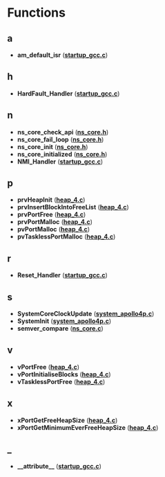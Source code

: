 
# Functions



## a

* **am\_default\_isr** ([**startup\_gcc.c**](startup__gcc_8c.md))


## h

* **HardFault\_Handler** ([**startup\_gcc.c**](startup__gcc_8c.md))


## n

* **ns\_core\_check\_api** ([**ns\_core.h**](ns__core_8h.md))
* **ns\_core\_fail\_loop** ([**ns\_core.h**](ns__core_8h.md))
* **ns\_core\_init** ([**ns\_core.h**](ns__core_8h.md))
* **ns\_core\_initialized** ([**ns\_core.h**](ns__core_8h.md))
* **NMI\_Handler** ([**startup\_gcc.c**](startup__gcc_8c.md))


## p

* **prvHeapInit** ([**heap\_4.c**](heap__4_8c.md))
* **prvInsertBlockIntoFreeList** ([**heap\_4.c**](heap__4_8c.md))
* **prvPortFree** ([**heap\_4.c**](heap__4_8c.md))
* **prvPortMalloc** ([**heap\_4.c**](heap__4_8c.md))
* **pvPortMalloc** ([**heap\_4.c**](heap__4_8c.md))
* **pvTasklessPortMalloc** ([**heap\_4.c**](heap__4_8c.md))


## r

* **Reset\_Handler** ([**startup\_gcc.c**](startup__gcc_8c.md))


## s

* **SystemCoreClockUpdate** ([**system\_apollo4p.c**](system__apollo4p_8c.md))
* **SystemInit** ([**system\_apollo4p.c**](system__apollo4p_8c.md))
* **semver\_compare** ([**ns\_core.c**](ns__core_8c.md))


## v

* **vPortFree** ([**heap\_4.c**](heap__4_8c.md))
* **vPortInitialiseBlocks** ([**heap\_4.c**](heap__4_8c.md))
* **vTasklessPortFree** ([**heap\_4.c**](heap__4_8c.md))


## x

* **xPortGetFreeHeapSize** ([**heap\_4.c**](heap__4_8c.md))
* **xPortGetMinimumEverFreeHeapSize** ([**heap\_4.c**](heap__4_8c.md))


## _

* **\_\_attribute\_\_** ([**startup\_gcc.c**](startup__gcc_8c.md))




